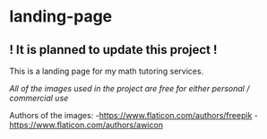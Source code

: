 # landing-page
## ! It is planned to update this project !
This is a landing page for my math tutoring services.

*All of the images used in the project are free for either personal / commercial use*

Authors of the images:
-https://www.flaticon.com/authors/freepik
-https://www.flaticon.com/authors/awicon
